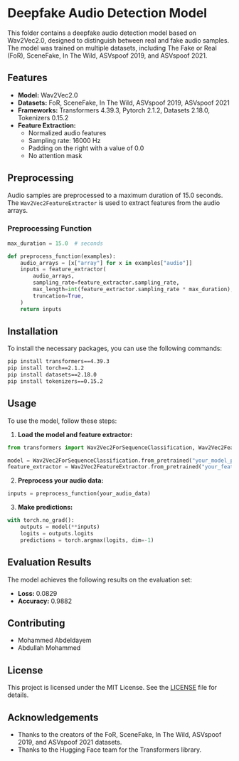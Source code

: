 
# Deepfake Audio Detection Model

This folder contains a deepfake audio detection model based on Wav2Vec2.0, designed to distinguish between real and fake audio samples. The model was trained on multiple datasets, including The Fake or Real (FoR), SceneFake, In The Wild, ASVspoof 2019, and ASVspoof 2021.

## Features

- **Model:** Wav2Vec2.0
- **Datasets:** FoR, SceneFake, In The Wild, ASVspoof 2019, ASVspoof 2021
- **Frameworks:** Transformers 4.39.3, Pytorch 2.1.2, Datasets 2.18.0, Tokenizers 0.15.2
- **Feature Extraction:** 
  - Normalized audio features
  - Sampling rate: 16000 Hz
  - Padding on the right with a value of 0.0
  - No attention mask

## Preprocessing

Audio samples are preprocessed to a maximum duration of 15.0 seconds. The `Wav2Vec2FeatureExtractor` is used to extract features from the audio arrays.

### Preprocessing Function

```python
max_duration = 15.0  # seconds

def preprocess_function(examples):
    audio_arrays = [x["array"] for x in examples["audio"]]
    inputs = feature_extractor(
        audio_arrays, 
        sampling_rate=feature_extractor.sampling_rate, 
        max_length=int(feature_extractor.sampling_rate * max_duration), 
        truncation=True,
    )
    return inputs
```

## Installation

To install the necessary packages, you can use the following commands:

```bash
pip install transformers==4.39.3
pip install torch==2.1.2
pip install datasets==2.18.0
pip install tokenizers==0.15.2
```

## Usage

To use the model, follow these steps:

1. **Load the model and feature extractor:**

```python
from transformers import Wav2Vec2ForSequenceClassification, Wav2Vec2FeatureExtractor

model = Wav2Vec2ForSequenceClassification.from_pretrained("your_model_path")
feature_extractor = Wav2Vec2FeatureExtractor.from_pretrained("your_feature_extractor_path")
```

2. **Preprocess your audio data:**

```python
inputs = preprocess_function(your_audio_data)
```

3. **Make predictions:**

```python
with torch.no_grad():
    outputs = model(**inputs)
    logits = outputs.logits
    predictions = torch.argmax(logits, dim=-1)
```

## Evaluation Results

The model achieves the following results on the evaluation set:

- **Loss:** 0.0829
- **Accuracy:** 0.9882

## Contributing

- Mohammed Abdeldayem
- Abdullah Mohammed

## License

This project is licensed under the MIT License. See the [LICENSE](LICENSE) file for details.

## Acknowledgements

- Thanks to the creators of the FoR, SceneFake, In The Wild, ASVspoof 2019, and ASVspoof 2021 datasets.
- Thanks to the Hugging Face team for the Transformers library.

